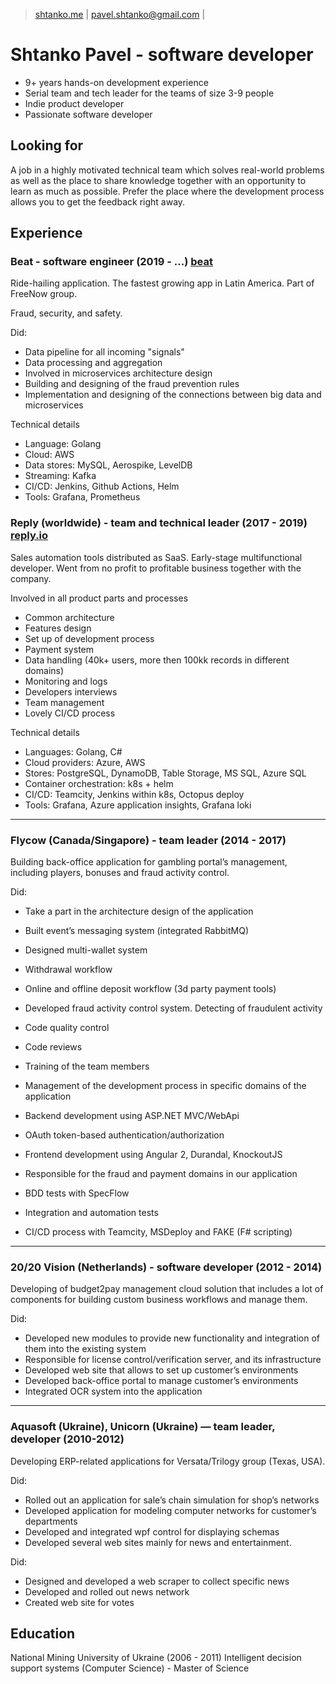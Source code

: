 > [shtanko.me](https://shtanko.me) | 
[pavel.shtanko@gmail.com](mailto:pavel.shtanko@gmail.com) |

# Shtanko Pavel - software developer
- 9+ years hands-on development experience
- Serial team and tech leader for the teams of size 3-9 people
- Indie product developer
- Passionate software developer 

## Looking for 
A job in a highly motivated technical team which solves real-world 
problems as well as the place to share knowledge together with an opportunity to 
learn as much as possible. Prefer the place where the development process allows 
you to get the feedback right away.

## Experience 

### Beat - software engineer (2019 - ...) [beat](https://thebeat.co)
Ride-hailing application. The fastest growing app in Latin America. Part of FreeNow 
group. 

Fraud, security, and safety.

Did: 
- Data pipeline for all incoming "signals"
- Data processing and aggregation
- Involved in microservices architecture design
- Building and designing of the fraud prevention rules
- Implementation and designing of the connections between big data and microservices

Technical details 

- Language: Golang 
- Cloud: AWS 
- Data stores: MySQL, Aerospike, LevelDB
- Streaming: Kafka
- CI/CD: Jenkins, Github Actions, Helm 
- Tools: Grafana, Prometheus

### Reply (worldwide) - team and technical leader (2017 - 2019) [reply.io](https://reply.io)
Sales automation tools distributed as SaaS. Early-stage multifunctional developer. 
Went from no profit to profitable business together with the company.

Involved in all product parts and processes
- Common architecture
- Features design
- Set up of development process
- Payment system
- Data handling (40k+ users, more then 100kk records in different domains)
- Monitoring and logs 
- Developers interviews 
- Team management
- Lovely CI/CD process

Technical details 

- Languages: Golang, C# 
- Cloud providers: Azure, AWS 
- Stores: PostgreSQL, DynamoDB, Table Storage, MS SQL, Azure SQL 
- Container orchestration: k8s + helm 
- CI/CD: Teamcity, Jenkins within k8s, Octopus deploy 
- Tools: Grafana, Azure application insights, Grafana loki 

--- 

### Flycow (Canada/Singapore) - team leader (2014 - 2017)
Building back-office application for gambling portal’s management, including players, 
bonuses and fraud activity control.

Did:
- Take a part in the architecture design of the application
- Built event’s messaging system (integrated RabbitMQ)
- Designed multi-wallet system
- Withdrawal workflow
- Online and offline deposit workflow (3d party payment tools)
- Developed fraud activity control system. Detecting of fraudulent activity

- Code quality control
- Code reviews
- Training of the team members
- Management of the development process in specific domains of the application

- Backend development using ASP.NET MVC/WebApi
- OAuth token-based authentication/authorization 
- Frontend development using Angular 2, Durandal, KnockoutJS
- Responsible for the fraud and payment domains in our application
- BDD tests with SpecFlow
- Integration and automation tests 
- CI/CD process with Teamcity, MSDeploy and FAKE (F# scripting)

---

### 20/20 Vision (Netherlands) - software developer (2012 - 2014)
Developing of budget2pay management cloud solution that includes a lot of components 
for building custom business workflows and manage them.

Did:
- Developed new modules to provide new functionality and integration of them into the existing system 
- Responsible for license control/verification server, and its infrastructure 
- Developed web site that allows to set up customer’s environments 
- Developed back-office portal to manage customer’s environments 
- Integrated OCR system into the application

---

### Aquasoft (Ukraine), Unicorn (Ukraine) — team leader, developer (2010-2012)
Developing ERP-related applications for Versata/Trilogy group (Texas, USA). 

Did:
- Rolled out an application for sale’s chain simulation for shop’s networks
- Developed application for modeling computer networks for customer’s departments
- Developed and integrated wpf control for displaying schemas
- Developed several web sites mainly for news and entertainment. 

Did:
- Designed and developed a web scraper to collect specific news
- Developed and rolled out news network
- Created web site for votes


## Education
National Mining University of Ukraine (2006 - 2011)
Intelligent decision support systems (Computer Science) - Master of Science
